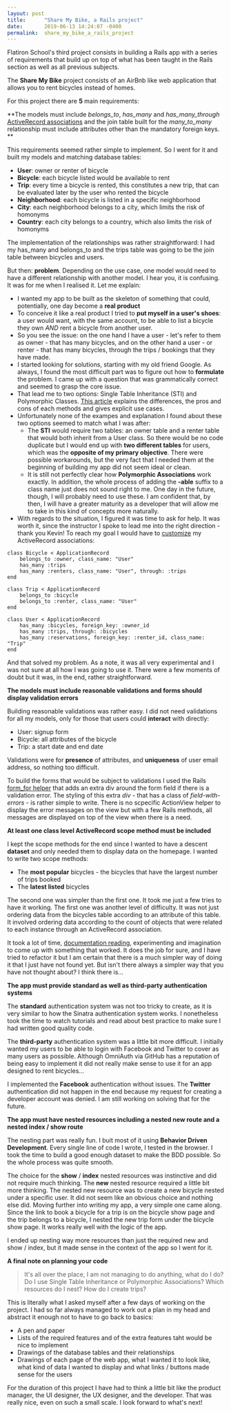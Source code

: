 ```yaml
---
layout: post
title:      "Share My Bike, a Rails project"
date:       2019-06-13 14:24:07 -0400
permalink:  share_my_bike_a_rails_project
---
```



Flatiron School's third project consists in building a Rails app with a series of requirements that build up on top of what has been taught in the Rails section as well as all previous subjects. 

The **Share My Bike** project consists of an AirBnb like web application that allows you to rent bicycles instead of homes. 

For this project there are **5** main requirements: 

**The models must include *belongs_to*, *has_many* and *has_many_through* [ActiveRecord associations](https://guides.rubyonrails.org/association_basics.html) and the join table built for the *many_to_many* relationship must include attributes other than the mandatory foreign keys. **

This requirements seemed rather simple to implement. So I went for it and built my models and matching database tables: 
* **User**: owner or renter of bicycle
* **Bicycle**: each bicycle listed would be available to rent
* **Trip**: every time a bicycle is rented, this constitutes a new trip, that can be evaluated later by the user who rented the bicycle
* **Neighborhood**: each bicycle is listed in a specific neighborhood
* **City**: each neighborhood belongs to a city, which limits the risk of homonyms
* **Country**: each city belongs to a country, which also limits the risk of homonyms

The implementation of the relationships was rather straightforward: I had my has_many and belongs_to and the trips table was going to be the join table between bicycles and users. 

But then: **problem**. Depending on the use case, one model would need to have a different relationship with another model. I hear you, it is confusing. It was for me when I realised it. Let me explain: 

* I wanted my app to be built as the skeleton of something that could, potentially, one day become a **real product**
* To conceive it like a real product I tried to **put myself in a user's shoes**: a user would want, with the same account, to be able to list a bicycle they own *AND* rent a bicycle from another user. 
* So you see the issue: on the one hand I have a user - let's refer to them as owner - that has many bicycles, and on the other hand a user - or renter - that has many bicycles, through the trips / bookings that they have made. 
* I started looking for solutions, starting with my old friend Google. As always, I found the most difficult part was to figure out how to **formulate** the problem. I came up with a question that was grammatically correct and seemed to grasp the core issue. 
* That lead me to two options: Single Table Inheritance (STI) and Polymorphic Classes. [This article](https://www.freecodecamp.org/news/single-table-inheritance-vs-polymorphic-associations-in-rails-af3a07a204f2/) explains the differences, the pros and cons of each methods and gives explicit use cases. 
* Unfortunately none of the exampes and explanation I found about these two options seemed to match what I was after: 
   - The **STI** would require two tables: an owner table and a renter table that would both inherit from a User class. So there would be no code duplicate but I would end up with **two different tables** for users, which was the **opposite of my primary objective**. There were possible workarounds, but the very fact that I needed them at the beginning of building my app did not seem ideal or clean.
   - It is still not perfectly clear how **Polymorphic Associations** work exactly. In addition, the whole process of adding the **-able** suffix to a class name just does not sound right to me. One day in the future, though, I will probably need to use these. I am confident that, by then, I will have a greater maturity as a developer that will allow me to take in this kind of concepts more naturally.  
* With regards to the situation, I figured it was time to ask for help. It was worth it, since the instructor I spoke to lead me into the right direction - thank you Kevin! To reach my goal I would have to [customize](https://api.rubyonrails.org/classes/ActiveRecord/Associations/ClassMethods.html) my ActiveRecord associations: 

```
class Bicycle < ApplicationRecord
    belongs_to :owner, class_name: "User"
    has_many :trips
    has_many :renters, class_name: "User", through: :trips
end
```

```
class Trip < ApplicationRecord
    belongs_to :bicycle
    belongs_to :renter, class_name: "User"
end
```

```
class User < ApplicationRecord
    has_many :bicycles, foreign_key: :owner_id
    has_many :trips, through: :bicycles
    has_many :reservations, foreign_key: :renter_id, class_name: "Trip"
end
```

And that solved my problem. As a note, it was all very experimental and I was not sure at all how I was going to use it. There were a few moments of doubt but it was, in the end, rather straightforward. 


**The models must include reasonable validations and forms should display validation errors**

Building reasonable validations was rather easy. I did not need validations for all my models, only for those that users could **interact** with directly: 

* User: signup form
* Bicycle: all attributes of the bicycle
* Trip: a start date and end date

Validations were for **presence** of attributes, and **uniqueness** of user email address, so nothing too difficult. 

To build the forms that would be subject to validations I used the Rails [form_for helper](https://guides.rubyonrails.org/active_record_validations.html#displaying-validation-errors-in-views) that adds an extra div around the form field if there is a validation error. The styling of this extra *div* - that has a class of *field-with-errors* - is rather simple to write. There is no scpecific ActionView helper to display the error messages on the view but with a few Rails methods, all messages are displayed on top of the view when there is a need. 

**At least one class level ActiveRecord scope method must be included**

I kept the scope methods for the end since I wanted to have a descent **dataset** and only needed them to display data on the homepage. I wanted to write two scope methods: 

* The **most popular** bicycles - the bicycles that have the largest number of trips booked
* The **latest listed** bicycles

The second one was simpler than the first one. It took me just a few tries to have it working. The first one was another level of difficulty. It was not just ordering data from the bicycles table according to an attribute of this table. It involved ordering data according to the count of objects that were related to each instance through an ActiveRecord association. 

It took a lot of time, [documentation reading](https://guides.rubyonrails.org/active_record_querying.html), experimenting and imagination to come up with something that worked. It does the job for sure, and I have tried to refactor it but I am certain that there is a much simpler way of doing it that I just have not found yet. But isn't there always a simpler way that you have not thought about? I think there is...



**The app must provide standard as well as third-party authentication systems**

The **standard** authentication system was not too tricky to create, as it is very similar to how the Sinatra authentication system works. I nonetheless took the time to watch tutorials and read about best practice to make sure I had written good quality code. 

The **third-party** authentication system was a little bit more difficult. I initially wanted my users to be able to login with Facebook and Twitter to cover as many users as possible. Although OmniAuth via GitHub has a reputation of being easy to implement it did not really make sense to use it for an app designed to rent bicycles... 

I implemented the **Facebook** authentication without issues. The **Twitter** authentication did not happen in the end because my request for creating a developer account was denied. I am still working on solving that for the future. 


**The app must have nested resources including a nested new route and a nested index / show route**

The nesting part was really fun. I buit most of it using **Behavior Driven Development**. Every single line of code I wrote, I tested in the browser. I took the time to build a good enough dataset to make the BDD possible. So the whole process was quite smooth. 

The choice for the **show** / **index** nested resources was instinctive and did not require much thinking. The **new** nested resource required a little bit more thinking. The nested new resource was to create a new bicycle nested under a specific user. It did not seem like an obvious choice and nothing else did. Moving further into writing my app, a very simple one came along. Since the link to book a bicycle for a trip is on the bicycle show page and the trip belongs to a bicycle, I nested the new trip form under the bicycle show page. It works really well with the logic of the app. 

I ended up nesting way more resources than just the required new and show / index, but it made sense in the context of the app so I went for it. 

**A final note on planning your code**

> It's all over the place, I am not managing to do anything, what do I do? Do I use Single Table Inheritance or Polymorphic Associations? Which resources do I nest? How do I create trips?

This is literally what I asked myself after a few days of working on the project. I had so far always managed to work out a plan in my head and abstract it enough not to have to go back to basics: 
* A pen and paper
* Lists of the required features and of the extra features taht would be nice to implement
* Drawings of the database tables and their relationships
* Drawings of each page of the web app, what I wanted it to look like, what kind of data I wanted to display and what links / buttons made sense for the users

For the duration of this project I have had to think a little bit like the product manager, the UI designer, the UX designer, and the developer. That was really nice, even on such a small scale. I look forward to what's next!
